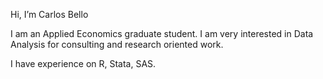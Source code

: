  Hi, I’m Carlos Bello

I am an Applied Economics graduate student. I am very interested in Data Analysis for consulting and research oriented work.
  
  I have experience on R, Stata, SAS. 
  
 

<!---
CarlosBello16/CarlosBello16 is a ✨ special ✨ repository because its `README.md` (this file) appears on your GitHub profile.
You can click the Preview link to take a look at your changes.
--->
